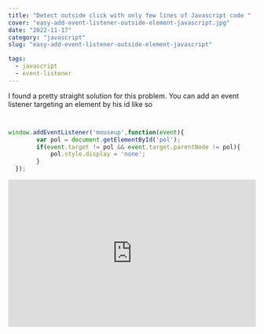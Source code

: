 ```yaml
---
title: "Detect outside click with only few lines of Javascript code "
cover: "easy-add-event-listener-outside-element-javascript.jpg"
date: "2022-11-17"
category: "javascript"
slug: "easy-add-event-listener-outside-element-javascript"

tags:
  - javascript
  - event-listener
---
```


I found a pretty straight solution for this problem. You can add an event listener targeting an element by his id like so 


```jsx


window.addEventListener('mouseup',function(event){
        var pol = document.getElementById('pol');
        if(event.target != pol && event.target.parentNode != pol){
            pol.style.display = 'none';
        }
  }); 


```


<iframe height="300" style="width: 100%;" scrolling="no" title="Hide Div on Clicking outside" src="https://codepen.io/bravotanmoy/embed/preview/xrbYLN?default-tab=html%2Cresult&editable=true" frameborder="no" loading="lazy" allowtransparency="true" allowfullscreen="true">
  See the Pen <a href="https://codepen.io/bravotanmoy/pen/xrbYLN">
  Hide Div on Clicking outside</a> by Tanmoy Biswas (<a href="https://codepen.io/bravotanmoy">@bravotanmoy</a>)
  on <a href="https://codepen.io">CodePen</a>.
</iframe>
